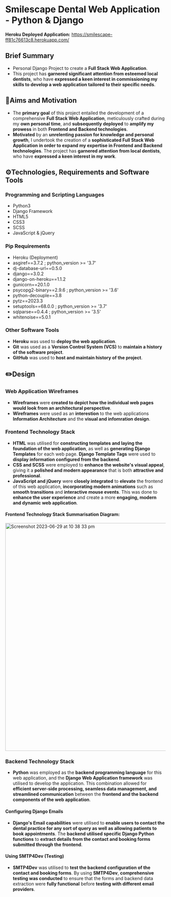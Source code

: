 # Smilescape Dental Web Application - Python & Django
**Heroku Deployed Application:** https://smilescape-ff81c76613c8.herokuapp.com/
## Brief Summary
- Personal Django Project to create a **Full Stack Web Application**.
- This project has **garnered significant attention from esteemed local dentists**, who have **expressed a keen interest in commissioning my skills to develop a web application tailored to their specific needs**.
## 🎯Aims and Motivation
- The **primary goal** of this project entailed the development of a comprehensive **Full Stack Web Application**, meticulously crafted during my **own personal time**, and **subsequently deployed** to **amplify my prowess** in both **Frontend and Backend technologies**.
- **Motivated** by an **unrelenting passion for knowledge and personal growth**, I undertook the creation of a **sophisticated Full Stack Web Application in order to expand my expertise in Frontend and Backend technologies**. The project has **garnered attention from local dentists**, who have **expressed a keen interest in my work**.
## ⚙️Technologies, Requirements and Software Tools
### Programming and Scripting Languages
- Python3
- Django Framework
- HTML5
- CSS3
- SCSS
- JavaScript & jQuery
### Pip Requirements
- Heroku (Deployment)
- asgiref==3.7.2 ; python_version >= '3.7'
- dj-database-url==0.5.0
- django==3.0.2
- django-on-heroku==1.1.2
- gunicorn==20.1.0
- psycopg2-binary==2.9.6 ; python_version >= '3.6'
- python-decouple==3.8
- pytz==2023.3
- setuptools==68.0.0 ; python_version >= '3.7'
- sqlparse==0.4.4 ; python_version >= '3.5'
- whitenoise==5.0.1
### Other Software Tools
- **Heroku** was used to **deploy the web application**.
- **Git** was used as a **Version Control System (VCS)** to **maintain a history of the software project**.
- **GitHub** was used to **host and maintain history of the project**.
## ✏️Design
### Web Application Wireframes
- **Wireframes** were **created to depict how the individual web pages would look from an architectural	perspective**.
- **Wireframes** were used as an **interestion** to the web applications **Information Architecture** and the **visual and infomration design**.
### Frontend Technology Stack
- **HTML** was utilised for **constructing templates and laying the foundation of the web application**, as well as **generating Django Templates** for each web page. **Django Template Tags** were used to **display information configured from the backend**.
- **CSS and SCSS** were employed to **enhance the website's visual appeal**, giving it a **polished and modern appearance** that is both **attractive and professional**.
- **JavaScript and jQuery** were **closely integrated** to **elevate** the frontend of this web application, **incorporating modern animations** such as **smooth transitions** and **interactive mouse events**. This was done to **enhance the user experience** and create a more **engaging, modern and dynamic web application**.
#### Frontend Technology Stack Summarisation Diagram:
<img width="714" alt="Screenshot 2023-06-29 at 10 38 33 pm" src="https://github.com/Saad1929/Smilescape-Dental-Website/assets/108022733/392fd76a-4472-4cfa-9668-8b61acd86f21">

### Backend Technology Stack
- **Python** was employed as the **backend programming language** for this web application, and the **Django Web Application framework** was utilised to develop the application. This combination allowed for **efficient server-side processing, seamless data management, and streamlined communication** between the **frontend and the backend components of the web application**.
#### Configuring Django Emails 
- **Django's Email capabilities** were utilised to **enable users to contact the dental practice for any sort of query as well as allowing patients to book appointments**. The **backend utilised specific Django Python functions** to **extract details from the contact and booking forms submitted through the frontend**.
#### Using SMTP4Dev (Testing)
- **SMTP4Dev** was utilised to **test the backend configuration of the contact and booking forms**. By using **SMTP4Dev**, **comprehensive testing was conducted** to ensure that the forms and backend data extraction were **fully functional** before **testing with different email providers**.

